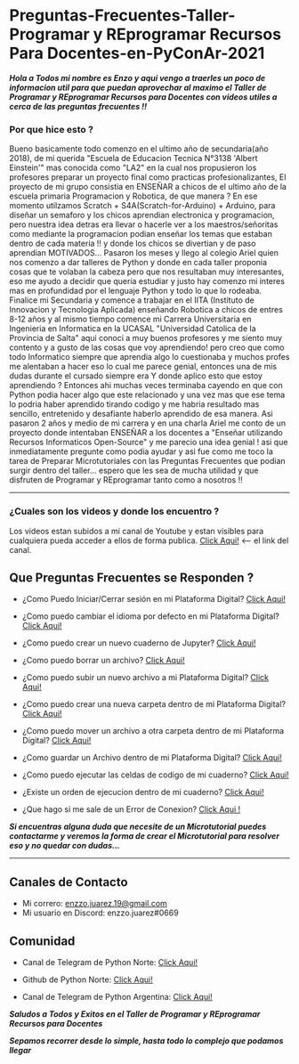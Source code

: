 # Preguntas-Frecuentes-Taller-Programar y REprogramar Recursos Para Docentes-en-PyConAr-2021

***Hola a Todos mi nombre es Enzo y aqui vengo a traerles un poco de informacion util para que puedan aprovechar al maximo el Taller de Programar y REprogramar Recursos para Docentes con videos utiles a cerca de las preguntas frecuentes !!***

### Por que hice esto ?  

Bueno basicamente todo comenzo en el ultimo año de secundaria(año 2018), de mi querida "Escuela de Educacion Tecnica N°3138 'Albert Einstein'" mas conocida como "LA2" en la cual nos propusieron los profesores preparar un proyecto final como practicas profesionalizantes, El proyecto de mi grupo consistia en ENSEÑAR a chicos de el ultimo año de la escuela primaria Programacion y Robotica, de que manera ? En ese momento utilzamos Scratch + S4A(Scratch-for-Arduino) + Arduino, para diseñar un semaforo y los chicos aprendian electronica y programacion, pero nuestra idea detras era llevar o hacerle ver a los maestros/señoritas como mediante la programacion podian enseñar los temas que estaban dentro de cada materia !! y donde los chicos se divertian y de paso aprendian MOTIVADOS... Pasaron los meses y llego al colegio Ariel quien nos comenzo a dar talleres de Python y donde en cada taller proponia cosas que te volaban la cabeza pero que nos resultaban muy interesantes, eso me ayudo a decidir que queria estudiar y justo hay comenzo mi interes mas en profundidad por el lenguaje Python y todo lo que lo rodeaba. Finalice mi Secundaria y comence a trabajar en el IITA (Instituto de Innovacion y Tecnologia Aplicada) enseñando Robotica a chicos de entres 8-12 años y al mismo tiempo comence mi Carrera Universitaria en Ingenieria en Informatica en la UCASAL "Universidad Catolica de la Provincia de Salta" aqui conoci a muy buenos profesores y me siento muy contento y a gusto de las cosas que voy aprendiendo! pero creo que como todo Informatico siempre que aprendia algo lo cuestionaba y muchos profes me alentaban a hacer eso lo cual me parece genial, entonces una de mis dudas durante el cursado siempre era Y donde aplico esto que estoy aprendiendo ? Entonces ahi muchas veces terminaba cayendo en que con Python podia hacer algo que este relacionado y una vez mas que ese tema lo podria haber aprendido tirando codigo y me habria resultado mas sencillo, entretenido y desafiante haberlo aprendido de esa manera. Asi pasaron 2 años y medio de mi carrera y en una charla Ariel me conto de un proyecto donde intentaban ENSEÑAR a los docentes a "Enseñar utilizando Recursos Informaticos Open-Source" y me parecio una idea genial ! asi que inmediatamente pregunte como podia ayudar y asi fue como me toco la tarea de Preparar Microtutoriales con las Preguntas Frecuentes que podian surgir dentro del taller... espero que les sea de mucha utilidad y que disfruten de Programar y REprogramar tanto como a nosotros !!


-------------------------------------------------------------------------------------

### ¿Cuales son los videos y donde los encuentro ? 

Los videos estan subidos a mi canal de Youtube y estan visibles para cualquiera pueda acceder a ellos de forma publica. [Click Aqui!](https://www.youtube.com/watch?v=uIE-PpvS_Pw&list=PLB4T2blgpn1zrhof2b1N08pD6VG-P1k0E) <-- el link del canal.

## Que Preguntas Frecuentes se Responden ?

* ¿Como Puedo Iniciar/Cerrar sesión en mi Plataforma Digital? [Click Aqui!](https://youtu.be/uIE-PpvS_Pw)

* ¿Como puedo cambiar el idioma por defecto en mi Plataforma Digital? [Click Aqui!](https://youtu.be/lq1oZHkJ7pE)

* ¿Como puedo crear un nuevo cuaderno de Jupyter? [Click Aqui!](https://youtu.be/86Xz4e-LCuY)

* ¿Como puedo borrar un archivo? [Click Aqui!](https://youtu.be/U6fiQeUV2Ks)

* ¿Como puedo subir un nuevo archivo a mi Plataforma Digital? [Click Aqui!](https://youtu.be/PjBvtlHXYOU)

* ¿Como puedo crear una nueva carpeta dentro de mi Plataforma Digital? [Click Aqui!](https://youtu.be/TrcqYBxpf24)

* ¿Como puedo mover un archivo a otra carpeta dentro de mi Plataforma Digital? [Click Aqui!](https://youtu.be/QwiwHaJVVJs)

* ¿Como guardar un Archivo dentro de mi Plataforma Digital? [Click Aqui!](https://youtu.be/TEUCMLqqkI4)

* ¿Como puedo ejecutar las celdas de codigo de mi cuaderno? [Click Aqui!](https://youtu.be/UoBj56InY3M)

* ¿Existe un orden de ejecucion dentro de mi cuaderno? [Click Aqui!](https://youtu.be/Pfu__JzoaDg)

* ¿Que hago si me sale de un Error de Conexion? [Click Aqui !](https://youtu.be/UCDmdZnjtko)



***Si encuentras alguna duda que necesite de un Microtutorial puedes contactarme y veremos la forma de crear el Microtutorial para resolver eso y no quedar con dudas...***




-------------------------------------------------------------------------------------


## Canales de Contacto

* Mi correro: enzzo.juarez.19@gmail.com
* Mi usuario en Discord: enzzo.juarez#0669


## Comunidad

* Canal de Telegram de Python Norte: [Click Aqui!](https://t.me/pythonnorte)
* Github de Python Norte: [Click Aqui!](https://github.com/PythonNorte)

*  Canal de Telegram de Python Argentina: [Click Aqui!](https://t.me/pythonargentina)


***Saludos a Todos y Exitos en el Taller de Programar y REprogramar Recursos para Docentes***


***Sepamos recorrer desde lo simple, hasta todo lo complejo que podamos llegar***